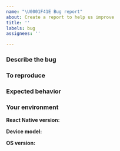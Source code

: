 ```yaml
---
name: "\U0001F41E Bug report"
about: Create a report to help us improve
title: ''
labels: bug
assignees: ''

---
```


### Describe the bug
<!-- A clear and concise description of what the bug is. -->
<!-- Attach screenshots if possible. -->


### To reproduce
<!-- Steps to reproduce the behavior. -->


### Expected behavior
<!-- A clear and concise description of what you expected to happen. -->


### Your environment

**React Native version:**

**Device model:**

**OS version:**
